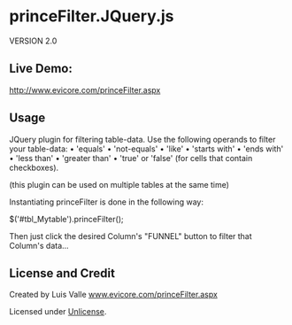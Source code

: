 princeFilter.JQuery.js
======================

VERSION 2.0
    
Live Demo:
-------
http://www.evicore.com/princeFilter.aspx

Usage
-----

JQuery plugin for filtering table-data. Use the following operands to filter your table-data:
        • 'equals'
        • 'not-equals'
        • 'like'
        • 'starts with'
        • 'ends with'
        • 'less than'
        • 'greater than'
        • 'true' or 'false' (for cells that contain checkboxes).


(this plugin can be used on multiple tables at the same time)

Instantiating princeFilter is done in the following way:
		
$('#tbl_Mytable').princeFilter();



Then just click the desired Column's "FUNNEL" button to filter that Column's data...

License and Credit
---

Created by Luis Valle
www.evicore.com/princeFilter.aspx

Licensed under [Unlicense](http://unlicense.org/).
